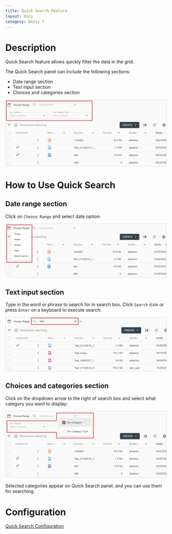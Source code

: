 ```yaml
---
title: Quick Search Feature
layout: docs
category: Unity 7
---
```

# Description

Quick Search feature allows quickly filter the data in the grid.

The Quick Search panel can include the following sections:

- Date range section
- Text input section
- Choices and categories section

![Quick Search](quick-search/images/quick_search.png)

# How to Use Quick Search

## Date range section

Click on `Choose Range` and select date option:
    
![Quick Search Date Range](quick-search/images/quick_search_date_range.png)

## Text input section

Type in the word or phrase to search for in search box. 
Click `Search` icon or press `Enter` on a keyboard to execute search:

![Quick Search Text Input](quick-search/images/quick_search_text_input.png)

## Choices and categories section

Click on the dropdown arrow to the right of search box and select what category you want to display:

![Quick Search Selector](quick-search/images/quick_search_selector.png)

Selected categories appear on Quick Search panel, and you can use them for searching.

# Configuration

[Quick Search Configuration](../../configuration/search-templates#quick-search-criteria)